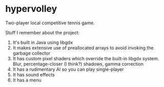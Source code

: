 # hypervolley

Two-player local competitive tennis game.

Stuff I remember about the project:

1. It's built in Java using libgdx
2. It makes extensive use of preallocated arrays to avoid invoking the garbage collector
3. It has custom pixel shaders which override the built-in libgdx system. Blur, percentage-closer (I think?) shadows, gamma correction
4. It has a rudimentary AI so you can play single-player
5. It has sound effects
6. It has a menu

